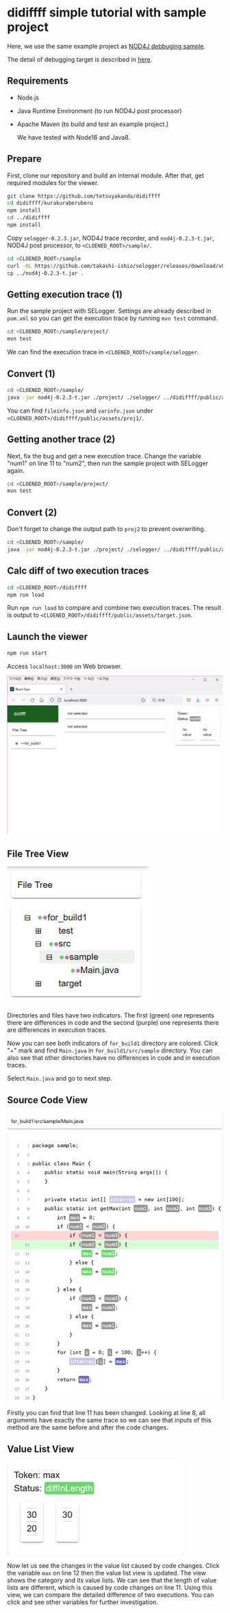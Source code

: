 # didiffff simple tutorial with sample project

Here, we use the same example project as [NOD4J debbuging sample](https://github.com/k-shimari/nod4j/wiki/Try-our-viewer-in-a-debugging-sample).

The detail of debugging target is described in [here](https://github.com/k-shimari/nod4j/wiki/Try-our-viewer-in-a-debugging-sample#the-detail-of-debugging-target).

## Requirements

* Node.js
* Java Runtime Environment (to run NOD4J post processor)
* Apache Maven (to build and test an example project.)

  We have tested with Node16 and Java8.

## Prepare

First, clone our repository and build an internal module.
After that, get required modules for the viewer.

```sh
git clone https://github.com/tetsuyakanda/didiffff
cd didiffff/kurakuraberuberu
npm install
cd ../didiffff
npm install
```

Copy `selogger-0.2.3.jar`, NOD4J trace recorder, and `nod4j-0.2.3-t.jar`, NOD4J post processor, to `<CLOENED_ROOT>/sample/`.

```sh
cd <CLOENED_ROOT>/sample
curl -OL https://github.com/takashi-ishio/selogger/releases/download/v0.2.3/selogger-0.2.3.jar
cp ../nod4j-0.2.3-t.jar .
```

## Getting execution trace (1)

Run the sample project with SELogger.
Settings are already described in `pom.xml` so you can get the execution trace by running `mvn test` command.

```sh
cd <CLOENED_ROOT>/sample/project/
mvn test
```

We can find the execution trace in `<CLOENED_ROOT>/sample/selogger`.

## Convert (1)

```sh
cd <CLOENED_ROOT>/sample/
java -jar nod4j-0.2.3-t.jar ./project/ ./selogger/ ../didiffff/public/assets/proj1
```

You can find `fileinfo.json` and `varinfo.json` under `<CLOENED_ROOT>/didiffff/public/assets/proj1/`.

## Getting another trace (2)

Next, fix the bug and get a new execution trace.
Change the variable "num1" on line 11 to "num2", then run the sample project with SELogger again.

```sh
cd <CLOENED_ROOT>/sample/project/
mvn test
```

## Convert (2)

Don't forget to change the output path to `proj2` to prevent overwriting.

```sh
cd <CLOENED_ROOT>/sample/
java -jar nod4j-0.2.3-t.jar ./project/ ./selogger/ ../didiffff/public/assets/proj2
```

## Calc diff of two execution traces

```sh
cd <CLOENED_ROOT>/didiffff
npm run load
```

Run `npm run load` to compare and combine two execution traces.
The result is output to  `<CLOENED_ROOT>/didiffff/public/assets/target.json`.

## Launch the viewer

```sh
npm run start
```

Access `localhost:3000` on Web browser.

![overview](./doc/overview.png)

## File Tree View

![filetree](./doc/filetree.png)

Directories and files have two indicators.
The first (green) one represents there are differences in code and the second (purple) one represents there are differences in execution traces.

Now you can see both indicators of `for_build1` directory are colored.
Click "+" mark and find `Main.java` in `for_build1/src/sample` directory.
You can also see that other directories have no differences in code and in execution traces.

Select `Main.java` and go to next step.

## Source Code View

![sourcecode](./doc/sourcecode.png)

Firstly you can find that line 11 has been changed.
Looking at line 8, all arguments have exactly the same trace so we can see that inputs of this method are the same before and after the code changes.

## Value List View

![valuelist](./doc/valuelist.png)

Now let us see the changes in the value list caused by code changes.
Click the variable `max` on line 12 then the value list view is updated.
The view shows the category and its value lists.
We can see that the length of value lists are different, which is caused by code changes on line 11.
Using this view, we can compare the detailed difference of two executions.
You can click and see other variables for further investigation.
